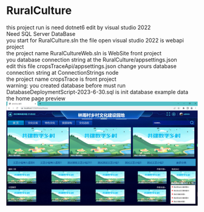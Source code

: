 # RuralCulture
this project run is need dotnet6 edit by visual studio 2022 <br/>
Need SQL Server DataBase <br/>
you start for RuralCulture.sln the file open visual studio 2022 is webapi project <br/>
the project name RuralCultureWeb.sln is WebSite front project <br/>
you database connection string at the RuralCulture/appsettings.json <br/>
edit this file cropsTraceApi/appsettings.json change yours database connection string at ConnectionStrings node <br/>
the project name cropsTrace is front project <br/>
warning: you created database before must run DatabaseDeploymentScript-2023-6-30.sql is init database example data <br/>
the home page preview <br/>
<img src="https://github.com/yam126/RuralCulture/blob/main/homepage-2023-06-30.png?raw=true" />
